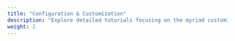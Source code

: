 ```yaml
---
title: "Configuration & Customization"
description: "Explore detailed tutorials focusing on the myriad customization and configuration options available in Fedora. From desktop environments to system settings and user preferences, learn how to tailor Fedora to individual needs, ensuring a personalized computing experience that enhances productivity and usability."
weight: 2
---
```

